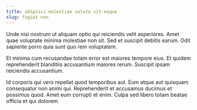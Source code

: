 ```yaml
---
title: adipisci molestiae soluta sit eaque
slug: fugiat non
---
```


Unde nisi nostrum ut aliquam optio qui reiciendis velit asperiores. Amet quae voluptate minima molestiae non sit. Sed et suscipit debitis earum. Odit sapiente porro quia sunt quo rem voluptatem.

Et minima cum recusandae totam error est maiores tempore eius. Et quidem reprehenderit blanditiis accusantium maiores rerum. Suscipit ipsam reiciendis accusantium.

Id corporis qui vero repellat quod temporibus aut. Eum atque aut quisquam consequatur non animi qui. Reprehenderit et accusamus ducimus et possimus quod. Amet eum corrupti et enim. Culpa sed libero totam beatae officia et qui dolorem.
